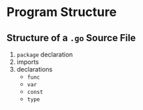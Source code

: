 # Program Structure

## Structure of a `.go` Source File

1. `package` declaration
2. imports
3. declarations
    - `func`
    - `var`
    - `const`
    - `type`

